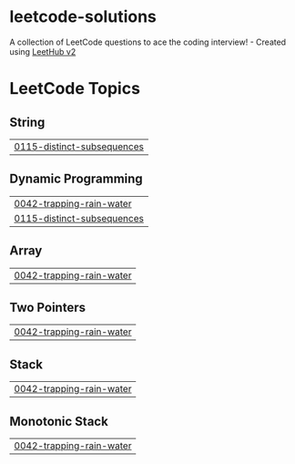 # leetcode-solutions
A collection of LeetCode questions to ace the coding interview! - Created using [LeetHub v2](https://github.com/arunbhardwaj/LeetHub-2.0)

<!---LeetCode Topics Start-->
# LeetCode Topics
## String
|  |
| ------- |
| [0115-distinct-subsequences](https://github.com/Sarah5567/leetcode-solutions/tree/master/0115-distinct-subsequences) |
## Dynamic Programming
|  |
| ------- |
| [0042-trapping-rain-water](https://github.com/Sarah5567/leetcode-solutions/tree/master/0042-trapping-rain-water) |
| [0115-distinct-subsequences](https://github.com/Sarah5567/leetcode-solutions/tree/master/0115-distinct-subsequences) |
## Array
|  |
| ------- |
| [0042-trapping-rain-water](https://github.com/Sarah5567/leetcode-solutions/tree/master/0042-trapping-rain-water) |
## Two Pointers
|  |
| ------- |
| [0042-trapping-rain-water](https://github.com/Sarah5567/leetcode-solutions/tree/master/0042-trapping-rain-water) |
## Stack
|  |
| ------- |
| [0042-trapping-rain-water](https://github.com/Sarah5567/leetcode-solutions/tree/master/0042-trapping-rain-water) |
## Monotonic Stack
|  |
| ------- |
| [0042-trapping-rain-water](https://github.com/Sarah5567/leetcode-solutions/tree/master/0042-trapping-rain-water) |
<!---LeetCode Topics End-->